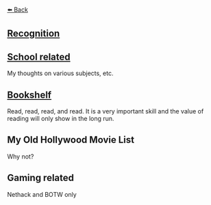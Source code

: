 [⬅️ Back](https://vintagemind.github.io/)

## [Recognition](https://vintagemind.github.io/random/recognition)


## [School related](https://vintagemind.github.io/random/school) 
  My thoughts on various subjects, etc.


## [Bookshelf](https://vintagemind.github.io/random/booklist)
   Read, read, read, and read. It is a very important skill and the value of reading will only show in the long run.


## My Old Hollywood Movie List
   Why not?


## Gaming related
   Nethack and BOTW only
